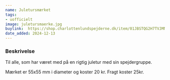 ```yaml
---
name: Juletursmærket
tags:
- uofficielt
image: juletursmaerke.jpg
buylink:  https://shop.charlottenlundspejderne.dk/item/01JBSTQG2H7TVJMNWK9W1GS13M
date_added: 2024-12-13
---
```

### Beskrivelse 

Til alle, som har været med på en rigtig juletur med sin spejdergruppe.

Mærket er 55x55 mm i diameter og koster 20 kr. 
Fragt koster 25kr. 

